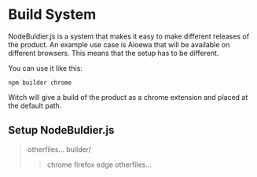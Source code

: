 # Build System
NodeBuldier.js is a system that makes it easy to make different releases of the product. An example use case is Aioewa that will be available on different browsers. This means that the setup has to be different.

You can use it like this:
```
npm builder chrome
```
Witch will give a build of the product as a chrome extension and placed at the default path.

## Setup NodeBuldier.js
> otherfiles...
> builder/
> > chrome
> > firefox
> > edge
> otherfiles...
<!--stackedit_data:
eyJoaXN0b3J5IjpbMjUyMjE3NDQ1LDE3Njg2NDg5NzMsODE0NT
A4Njc3XX0=
-->